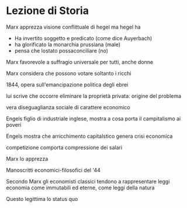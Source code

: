 # Lezione di Storia

Marx apprezza visione conflittuale di hegel ma hegel ha


* Ha invertito soggetto e predicato (come dice Auyerbach)
* ha glorificato la monarchia prussiana (male)
* pensa che lostato possaconciliare (no)

Marx favorevole a suffragio universale per tutti, anche donne

Marx considera che possono votare soltanto i ricchi

1844, opera sull'emancipazione politica degli ebrei

lui scrive che occorre eliminare la proprietà privata: origine del problema

vera diseguaglianza sociale di carattere economico 


Engels figlio di industriale inglese, mostra a cosa porta il campitalismo ai poveri

Engels mostra che arricchimento capitalstico genera crisi economica


competizione comporta compressione dei salari


Marx lo apprezza

Manoscritti economici-filosofici del '44

Secondo Marx gli economisti classici tendono a rappresentare leggi economia come immutabili ed eterne, come leggi della natura

Questo legittima lo status quo


<!--stackedit_data:
eyJoaXN0b3J5IjpbMTEyMzIwNTQzXX0=
-->